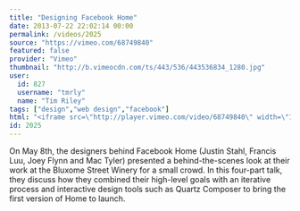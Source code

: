 ```yaml
---
title: "Designing Facebook Home"
date: 2013-07-22 22:02:14 00:00
permalink: /videos/2025
source: "https://vimeo.com/68749840"
featured: false
provider: "Vimeo"
thumbnail: "http://b.vimeocdn.com/ts/443/536/443536834_1280.jpg"
user:
  id: 827
  username: "tmrly"
  name: "Tim Riley"
tags: ["design","web design","facebook"]
html: "<iframe src=\"http://player.vimeo.com/video/68749840\" width=\"1280\" height=\"720\" frameborder=\"0\" webkitAllowFullScreen mozallowfullscreen allowFullScreen></iframe>"
id: 2025
---
```


On May 8th, the designers behind Facebook Home (Justin Stahl, Francis Luu, Joey Flynn and Mac Tyler) presented a behind-the-scenes look at their work at the Bluxome Street Winery for a small crowd. In this four-part talk, they discuss how they combined their high-level goals with an iterative process and interactive design tools such as Quartz Composer to bring the first version of Home to launch.
